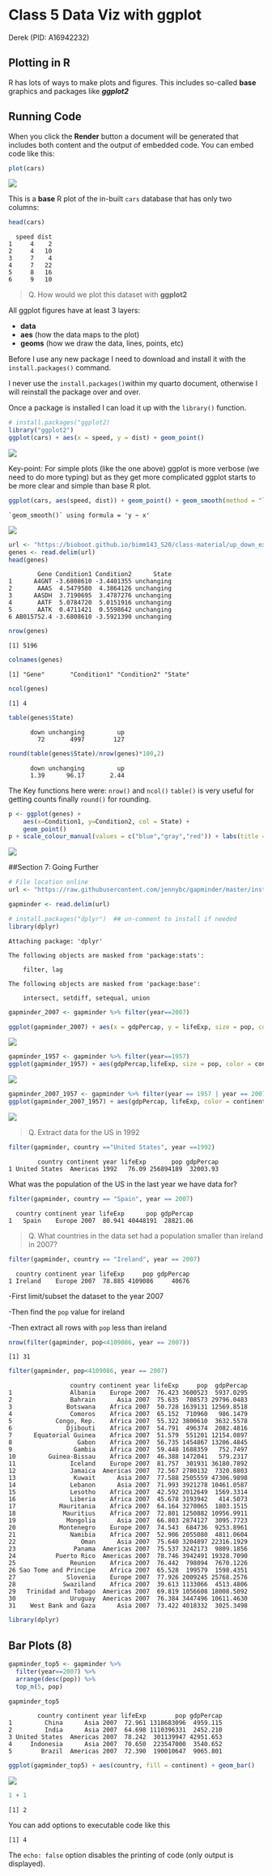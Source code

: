 # Class 5 Data Viz with ggplot
Derek (PID: A16942232)

## Plotting in R

R has lots of ways to make plots and figures. This includes so-called
**base** graphics and packages like ***ggplot2***

## Running Code

When you click the **Render** button a document will be generated that
includes both content and the output of embedded code. You can embed
code like this:

``` r
plot(cars)
```

![](class5_files/figure-commonmark/unnamed-chunk-1-1.png)

This is a **base** R plot of the in-built `cars` database that has only
two columns:

``` r
head(cars)
```

      speed dist
    1     4    2
    2     4   10
    3     7    4
    4     7   22
    5     8   16
    6     9   10

> Q. How would we plot this dataset with **ggplot2**

All ggplot figures have at least 3 layers:

- **data**
- **aes** (how the data maps to the plot)
- **geoms** (how we draw the data, lines, points, etc)

Before I use any new package I need to download and install it with the
`install.packages()` command.

I never use the `install.packages()`within my quarto document, otherwise
I will reinstall the package over and over.

Once a package is installed I can load it up with the `library()`
function.

``` r
# install.packages("ggplot2)
library("ggplot2")
ggplot(cars) + aes(x = speed, y = dist) + geom_point()
```

![](class5_files/figure-commonmark/unnamed-chunk-3-1.png)

Key-point: For simple plots (like the one above) ggplot is more verbose
(we need to do more typing) but as they get more complicated ggplot
starts to be more clear and simple than base R plot.

``` r
ggplot(cars, aes(speed, dist)) + geom_point() + geom_smooth(method = "lm", se = FALSE) + labs(title = "Stopping distance of old cars", subtitle = "From the in-built cars dataset") + theme_bw() 
```

    `geom_smooth()` using formula = 'y ~ x'

![](class5_files/figure-commonmark/unnamed-chunk-4-1.png)

``` r
url <- "https://bioboot.github.io/bimm143_S20/class-material/up_down_expression.txt"
genes <- read.delim(url)
head(genes)
```

            Gene Condition1 Condition2      State
    1      A4GNT -3.6808610 -3.4401355 unchanging
    2       AAAS  4.5479580  4.3864126 unchanging
    3      AASDH  3.7190695  3.4787276 unchanging
    4       AATF  5.0784720  5.0151916 unchanging
    5       AATK  0.4711421  0.5598642 unchanging
    6 AB015752.4 -3.6808610 -3.5921390 unchanging

``` r
nrow(genes)
```

    [1] 5196

``` r
colnames(genes)
```

    [1] "Gene"       "Condition1" "Condition2" "State"     

``` r
ncol(genes)
```

    [1] 4

``` r
table(genes$State)
```


          down unchanging         up 
            72       4997        127 

``` r
round(table(genes$State)/nrow(genes)*100,2)
```


          down unchanging         up 
          1.39      96.17       2.44 

The Key functions here were: `nrow()` and `ncol()` `table()` is very
useful for getting counts finally `round()` for rounding.

``` r
p <- ggplot(genes) + 
    aes(x=Condition1, y=Condition2, col = State) +
    geom_point()
p + scale_colour_manual(values = c("blue","gray","red")) + labs(title = "Gene Expresion Changes Upon Drug Treatment", x = "Control (nodrug)", y = "Drug Treatment" )
```

![](class5_files/figure-commonmark/unnamed-chunk-6-1.png)

\##Section 7: Going Further

``` r
# File location online
url <- "https://raw.githubusercontent.com/jennybc/gapminder/master/inst/extdata/gapminder.tsv"

gapminder <- read.delim(url)
```

``` r
# install.packages("dplyr")  ## un-comment to install if needed
library(dplyr)
```


    Attaching package: 'dplyr'

    The following objects are masked from 'package:stats':

        filter, lag

    The following objects are masked from 'package:base':

        intersect, setdiff, setequal, union

``` r
gapminder_2007 <- gapminder %>% filter(year==2007)

ggplot(gapminder_2007) + aes(x = gdpPercap, y = lifeExp, size = pop, color = continent) + geom_point(alpha = 0.5) + scale_size_area(max_size = 10)
```

![](class5_files/figure-commonmark/unnamed-chunk-8-1.png)

``` r
gapminder_1957 <- gapminder %>% filter(year==1957)
ggplot(gapminder_1957) + aes(gdpPercap,lifeExp, size = pop, color = continent) + geom_point(alpha = 0.7) + scale_size_area(max_size = 15)
```

![](class5_files/figure-commonmark/unnamed-chunk-9-1.png)

``` r
gapminder_2007_1957 <- gapminder %>% filter(year == 1957 | year == 2007)
ggplot(gapminder_2007_1957) + aes(gdpPercap, lifeExp, color = continent, size = pop) + geom_point(alpha = 0.7) + scale_size_area(max_size = 10) + facet_wrap(~year)
```

![](class5_files/figure-commonmark/unnamed-chunk-10-1.png)

> Q. Extract data for the US in 1992

``` r
filter(gapminder, country =="United States", year ==1992)
```

            country continent year lifeExp       pop gdpPercap
    1 United States  Americas 1992   76.09 256894189  32003.93

What was the population of the US in the last year we have data for?

``` r
filter(gapminder, country == "Spain", year == 2007)
```

      country continent year lifeExp      pop gdpPercap
    1   Spain    Europe 2007  80.941 40448191  28821.06

> Q. What countries in the data set had a population smaller than
> ireland in 2007?

``` r
filter(gapminder, country == "Ireland", year == 2007)
```

      country continent year lifeExp     pop gdpPercap
    1 Ireland    Europe 2007  78.885 4109086     40676

-First limit/subset the dataset to the year 2007

-Then find the `pop` value for ireland

-Then extract all rows with `pop` less than ireland

``` r
nrow(filter(gapminder, pop<4109086, year == 2007))
```

    [1] 31

``` r
filter(gapminder, pop<4109086, year == 2007)
```

                     country continent year lifeExp     pop  gdpPercap
    1                Albania    Europe 2007  76.423 3600523  5937.0295
    2                Bahrain      Asia 2007  75.635  708573 29796.0483
    3               Botswana    Africa 2007  50.728 1639131 12569.8518
    4                Comoros    Africa 2007  65.152  710960   986.1479
    5            Congo, Rep.    Africa 2007  55.322 3800610  3632.5578
    6               Djibouti    Africa 2007  54.791  496374  2082.4816
    7      Equatorial Guinea    Africa 2007  51.579  551201 12154.0897
    8                  Gabon    Africa 2007  56.735 1454867 13206.4845
    9                 Gambia    Africa 2007  59.448 1688359   752.7497
    10         Guinea-Bissau    Africa 2007  46.388 1472041   579.2317
    11               Iceland    Europe 2007  81.757  301931 36180.7892
    12               Jamaica  Americas 2007  72.567 2780132  7320.8803
    13                Kuwait      Asia 2007  77.588 2505559 47306.9898
    14               Lebanon      Asia 2007  71.993 3921278 10461.0587
    15               Lesotho    Africa 2007  42.592 2012649  1569.3314
    16               Liberia    Africa 2007  45.678 3193942   414.5073
    17            Mauritania    Africa 2007  64.164 3270065  1803.1515
    18             Mauritius    Africa 2007  72.801 1250882 10956.9911
    19              Mongolia      Asia 2007  66.803 2874127  3095.7723
    20            Montenegro    Europe 2007  74.543  684736  9253.8961
    21               Namibia    Africa 2007  52.906 2055080  4811.0604
    22                  Oman      Asia 2007  75.640 3204897 22316.1929
    23                Panama  Americas 2007  75.537 3242173  9809.1856
    24           Puerto Rico  Americas 2007  78.746 3942491 19328.7090
    25               Reunion    Africa 2007  76.442  798094  7670.1226
    26 Sao Tome and Principe    Africa 2007  65.528  199579  1598.4351
    27              Slovenia    Europe 2007  77.926 2009245 25768.2576
    28             Swaziland    Africa 2007  39.613 1133066  4513.4806
    29   Trinidad and Tobago  Americas 2007  69.819 1056608 18008.5092
    30               Uruguay  Americas 2007  76.384 3447496 10611.4630
    31    West Bank and Gaza      Asia 2007  73.422 4018332  3025.3498

``` r
library(dplyr)
```

## Bar Plots (8)

``` r
gapminder_top5 <- gapminder %>% 
  filter(year==2007) %>%
  arrange(desc(pop)) %>% 
  top_n(5, pop)

gapminder_top5
```

            country continent year lifeExp        pop gdpPercap
    1         China      Asia 2007  72.961 1318683096  4959.115
    2         India      Asia 2007  64.698 1110396331  2452.210
    3 United States  Americas 2007  78.242  301139947 42951.653
    4     Indonesia      Asia 2007  70.650  223547000  3540.652
    5        Brazil  Americas 2007  72.390  190010647  9065.801

``` r
ggplot(gapminder_top5) + aes(country, fill = continent) + geom_bar()
```

![](class5_files/figure-commonmark/unnamed-chunk-16-1.png)

``` r
1 + 1
```

    [1] 2

You can add options to executable code like this

    [1] 4

The `echo: false` option disables the printing of code (only output is
displayed).
